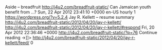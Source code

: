 Aside – breadfruit http://j4u2.com/breadfruit-static/ Can Jamaican youth benefit from ...? Sun, 22 Apr 2012 23:41:10 +0000 en-US  hourly   1  https://wordpress.org/?v=5.2.4  Jay R. Kellett – resume summary http://j4u2.com/breadfruit-static/2012/04/20/jay-r-kellett/ http://j4u2.com/breadfruit-static/2012/04/20/jay-r-kellett/#respond Fri, 20 Apr 2012 22:36:46 +0000   http://j4u2.com/breadfruit-static/?p=76 Continue reading →\]\]> http://j4u2.com/breadfruit-static/2012/04/20/jay-r-kellett/feed/ 0